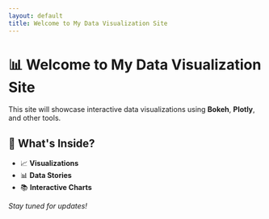 ```yaml
---
layout: default
title: Welcome to My Data Visualization Site
---
```


# 📊 Welcome to My Data Visualization Site
This site will showcase interactive data visualizations using **Bokeh**, **Plotly**, and other tools.

## 🔹 What's Inside?
- 📈 **Visualizations**
- 📊 **Data Stories**
- 📚 **Interactive Charts**

*Stay tuned for updates!*
